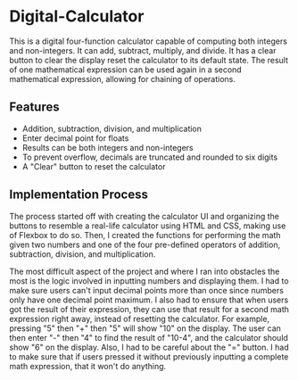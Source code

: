 # Digital-Calculator
This is a digital four-function calculator capable of computing both integers and non-integers. It can add, subtract, multiply, and divide. It has a clear button to clear the display reset the calculator to its default state. The result of one mathematical expression can be used again in a second mathematical expression, allowing for chaining of operations. 

## Features
- Addition, subtraction, division, and multiplication
- Enter decimal point for floats
- Results can be both integers and non-integers
- To prevent overflow, decimals are truncated and rounded to six digits
- A "Clear" button to reset the calculator

## Implementation Process
The process started off with creating the calculator UI and organizing the buttons to resemble a real-life calculator using HTML and CSS, making use of Flexbox to do so. Then, I created the functions for performing the math given two numbers and one of the four pre-defined operators of addition, subtraction, division, and multiplication.

The most difficult aspect of the project and where I ran into obstacles the most is the logic involved in inputting numbers and displaying them. I had to make sure users can't input decimal points more than once since numbers only have one decimal point maximum. I also had to ensure that when users got the result of their expression, they can use that result for a second math expression right away, instead of resetting the calculator. For example, pressing "5" then "+" then "5" will show "10" on the display. The user can then enter "-" then "4" to find the result of "10-4", and the calculator should show "6" on the display. Also, I had to be careful about the "=" button. I had to make sure that if users pressed it without previously inputting a complete math expression, that it won't do anything.
